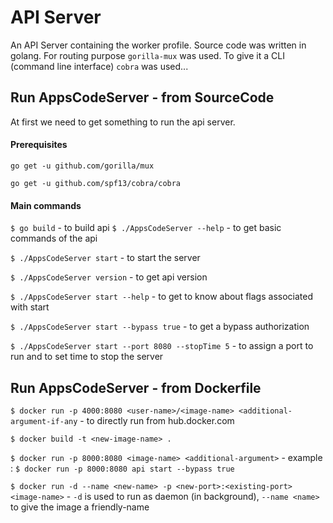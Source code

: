 # API Server

An API Server containing the worker profile. Source code was written in golang. For routing purpose `gorilla-mux` was used. To give it a CLI (command line interface) `cobra` was used...  


## Run AppsCodeServer - from SourceCode

At first we need to get something to run the api server.
#### Prerequisites

`go get -u github.com/gorilla/mux`

`go get -u github.com/spf13/cobra/cobra`



#### Main commands
`$ go build` - to build api
`$ ./AppsCodeServer --help` - to get basic commands of the api

`$ ./AppsCodeServer start` - to start the server

`$ ./AppsCodeServer version` - to get api version

`$ ./AppsCodeServer start --help` - to get to know about flags associated with start

`$ ./AppsCodeServer start --bypass true` - to get a bypass authorization

`$ ./AppsCodeServer start --port 8080 --stopTime 5` - to assign a port to run and to set time to stop the server

 

## Run AppsCodeServer - from Dockerfile

`$ docker run -p 4000:8080 <user-name>/<image-name> <additional-argument-if-any` - to directly run from hub.docker.com

`$ docker build -t <new-image-name> .`

`$ docker run -p 8000:8080 <image-name> <additional-argument>` - example : `$ docker run -p 8000:8080 api start --bypass true`

`$ docker run -d --name <new-name> -p <new-port>:<existing-port> <image-name>` - `-d` is used to run as daemon (in background), `--name <name>` to give the image a friendly-name 